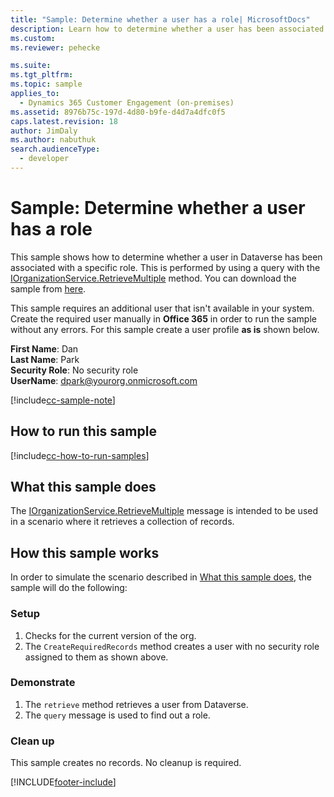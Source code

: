 ```yaml
---
title: "Sample: Determine whether a user has a role| MicrosoftDocs"
description: Learn how to determine whether a user has been associated with a role in Dataverse with this code sample for Dynamics 365 Customer Engagement (on-premises).
ms.custom:
ms.reviewer: pehecke

ms.suite:
ms.tgt_pltfrm:
ms.topic: sample
applies_to:
  - Dynamics 365 Customer Engagement (on-premises)
ms.assetid: 8976b75c-197d-4d80-b9fe-d4d7a4dfc0f5
caps.latest.revision: 18
author: JimDaly
ms.author: nabuthuk
search.audienceType:
  - developer
---
```


# Sample: Determine whether a user has a role

This sample shows how to determine whether a user in Dataverse has been associated with a specific role. This is performed by using a query with the [IOrganizationService.RetrieveMultiple](/dotnet/api/microsoft.xrm.sdk.iorganizationservice.retrievemultiple?view=dynamics-general-ce-9&preserve-view=true) method. You can download the sample from [here](https://github.com/microsoft/PowerApps-Samples/tree/master/dataverse/orgsvc/CSharp/DetermineWhetherUserHasRole).

This sample requires an additional user that isn't available in your system. Create the required user manually in **Office 365** in order to run the sample without any errors. For this sample create a user profile **as is** shown below.

**First Name**: Dan<br/>
**Last Name**: Park<br/>
**Security Role**: No security role<br/>
**UserName**: dpark@yourorg.onmicrosoft.com<br/>

[!include[cc-sample-note](includes/cc-sample-note.md)]

## How to run this sample

[!include[cc-how-to-run-samples](includes/cc-how-to-run-PA-samples.md)]

## What this sample does

The [IOrganizationService.RetrieveMultiple](/dotnet/api/microsoft.xrm.sdk.iorganizationservice.retrievemultiple?view=dynamics-general-ce-9&preserve-view=true) message is intended to be used in a scenario where it retrieves a collection of records.

## How this sample works

In order to simulate the scenario described in [What this sample does](#what-this-sample-does), the sample will do the following:

### Setup

1. Checks for the current version of the org.
2. The `CreateRequiredRecords` method creates a user with no security role assigned to them as shown above.

### Demonstrate

1. The `retrieve` method retrieves a user from Dataverse.
2. The `query` message is used to find out a role.

### Clean up

This sample creates no records. No cleanup is required.

[!INCLUDE[footer-include](../../../includes/footer-banner.md)]
